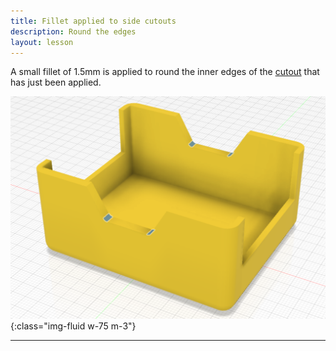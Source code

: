 ```yaml
---
title: Fillet applied to side cutouts
description: Round the edges
layout: lesson
---
```


A small fillet of 1.5mm is applied to round the inner edges of the [cutout](09_sidecut) that has just been applied.

![Chassis Fillet applied Cad Drawing](assets/chassis_side_cutout_fillets.png){:class="img-fluid w-75 m-3"}

---
